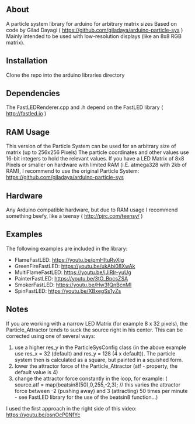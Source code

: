 About
-----
A particle system library for arduino for arbitrary matrix sizes
Based on code by Gilad Dayagi ( https://github.com/giladaya/arduino-particle-sys )
Mainly intended to be used with low-resolution displays (like an 8x8 RGB matrix).  

Installation
------------
Clone the repo into the arduino libraries directory

Dependencies
------------
The FastLEDRenderer.cpp and .h depend on the FastLED library ( http://fastled.io )

RAM Usage
---------
This version of the Particle System can be used for an arbitrary size of matrix (up to 256x256 Pixels)
The particle coordinates and other values use 16-bit integers to hold the relevant values.
If you have a LED Matrix of 8x8 Pixels or smaller on hardware with limited RAM (i.E. atmega328 with 2kb of RAM), I recommend to use the original Particle System: https://github.com/giladaya/arduino-particle-sys


Hardware
--------
Any Arduino compatible hardware, but due to RAM usage I recommend something beefy, like a teensy ( http://pjrc.com/teensy/ )

Examples
--------
The following examples are included in the library:

- FlameFastLED: https://youtu.be/pmHItuRvXjg
- GreenFireFastLED: https://youtu.be/ukAbi08XwAk
- MultiFlameFastLED: https://youtu.be/iJiRIr-yuUg
- PainterFastLED: https://youtu.be/3tO_BpcsZSA
- SmokerFastLED: https://youtu.be/Hw3fQnBcnMI
- SpinFastLED: https://youtu.be/XBxegSs1yZs

Notes
-----
If you are working with a narrow LED Matrix (for example 8 x 32 pixels), the Particle_Attractor tends to suck the source right in his center.
This can be corrected using one of several ways:

1. use a higher res_y in the ParticleSysConfig class (in the above example use res_x = 32 (default) and res_y = 128 (4 x default)). The particle system then is calculated as a square, but painted in a squished form.
2. lower the attractor force of the Particle_Attractor (atf - property, the default value is 4)
3. change the attractor force constantly in the loop, for example: ( source.atf = map(beatsin8(50),0,255,-2,3); // this varies the attractor force between -2 (pushing away) and 3 (attracting) 50 times per minute - see FastLED library for the use of the beatsin8 function...)

I used the first approach in the right side of this video: https://youtu.be/osnOcP0NfYc
